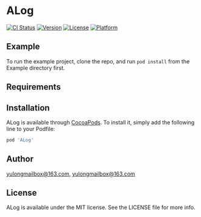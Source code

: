 # ALog

[![CI Status](https://img.shields.io/travis/yulongmailbox@163.com/ALog.svg?style=flat)](https://travis-ci.org/yulongmailbox@163.com/ALog)
[![Version](https://img.shields.io/cocoapods/v/ALog.svg?style=flat)](https://cocoapods.org/pods/ALog)
[![License](https://img.shields.io/cocoapods/l/ALog.svg?style=flat)](https://cocoapods.org/pods/ALog)
[![Platform](https://img.shields.io/cocoapods/p/ALog.svg?style=flat)](https://cocoapods.org/pods/ALog)

## Example

To run the example project, clone the repo, and run `pod install` from the Example directory first.

## Requirements

## Installation

ALog is available through [CocoaPods](https://cocoapods.org). To install
it, simply add the following line to your Podfile:

```ruby
pod 'ALog'
```

## Author

yulongmailbox@163.com, yulongmailbox@163.com

## License

ALog is available under the MIT license. See the LICENSE file for more info.
